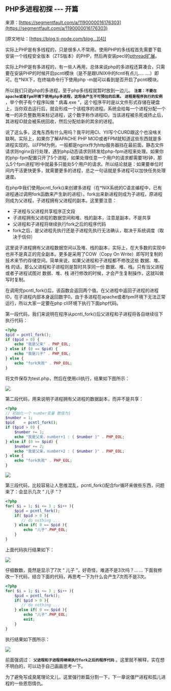 ## PHP多进程初探 --- 开篇

来源：[https://segmentfault.com/a/1190000016176303](https://segmentfault.com/a/1190000016176303)

[原文地址：[https://blog.ti-node.com/blog...][4]]

实际上PHP是有多线程的，只是很多人不常用。使用PHP的多线程首先需要下载安装一个线程安全版本（ZTS版本）的PHP，然后再安装pecl的[pthread扩展][5]。

实际上PHP是有多进程的，有一些人再用，总体来说php的多进程还算凑合，只需要在安装PHP的时候开启pcntl模块（是不是跟UNIX中的fcntl有点儿.... ....）即可。在*NIX下，在终端命令行下使用php -m就可以看到是否开启了pcntl模块。

所以我们只说php的多进程，至于php多线程就暂时放到一边儿。
 **`注意：不要在apache或者fpm环境下使用php多进程，这将会产生不可预估的后果。`** 
 **`进程是程序执行的实例`** ，举个例子有个程序叫做 “ 病毒.exe ”，这个程序平时是以文件形式存储在硬盘上，当你双击运行后，就会形成一个该程序的进程。系统会给每一个进程分配一个唯一的非负整数用来标记进程，这个数字称作进程ID。当该进程被杀死或终止后，其进程ID就会被系统回收，然后分配给新的其余的进程。

说了这么多，这鬼东西有什么用吗？我平时用CI、YII写个CURD跟这个也没啥关联啊。实际上，如果你了解APACHE PHP MOD或者FPM就知道这些东西就是多进程实现的。以FPM为例，一般都是nginx作为http服务器挡在最前面，静态文件请求则nginx自行处理，遇到php动态请求则转发给php-fpm进程来处理。如果你的php-fpm配置只开了5个进程，如果处理任意一个用户的请求都需要1秒钟，那么5个fpm进程1秒中就最多只能处5个用户的请求。所以结论就是：如果要单位时间内干活更快更多，就需要更多的进程，总之一句话就是多进程可以加快任务处理速度。

在php中我们使用pcntl_fork()来创建多进程（在*NIX系统的C语言编程中，已有进程通过调用fork函数来产生新的进程）。fork出来新进程则成为子进程，原进程则成为父进程，子进程拥有父进程的副本。这里要注意：

* 子进程与父进程共享程序正文段
* 子进程拥有父进程的数据空间和堆、栈的副本，注意是副本，不是共享
* 父进程和子进程将继续执行fork之后的程序代码
* fork之后，是父进程先执行还是子进程先执行无法确认，取决于系统调度（取决于信仰）


这里说子进程拥有父进程数据空间以及堆、栈的副本，实际上，在大多数的实现中也并不是真正的完全副本。更多是采用了COW（Copy On Write）即写时复制的技术来节约存储空间。简单来说，如果父进程和子进程都不修改这些 数据、堆、栈 的话，那么父进程和子进程则是暂时共享同一份 数据、堆、栈。只有当父进程或者子进程试图对 数据、堆、栈 进行修改的时候，才会产生复制操作，这就叫做写时复制。

在调用完pcntl_fork()后，该函数会返回两个值。在父进程中返回子进程的进程ID，在子进程内部本身返回数字0。由于多进程在apache或者fpm环境下无法正常运行，所以大家一定要在php cli环境下执行下面php代码。

第一段代码，我们来说明在程序从pcntl_fork()后父进程和子进程将各自继续往下执行代码：

```php
<?php
$pid = pcntl_fork();
if ($pid > 0) {
    echo "我是父亲" . PHP_EOL;
} else if (0 == $pid) {
    echo "我是儿子" . PHP_EOL;
} else {
    echo "fork失败" . PHP_EOL;
}

```

将文件保存为test.php，然后在使用cli执行，结果如下图所示：

![][0]

第二段代码，用来说明子进程拥有父进程的数据副本，而并不是共享：

```php
<?php
// 初始化一个 number变量 数值为1
$number = 1;
$pid    = pcntl_fork();
if ($pid > 0) {
    $number += 1;
    echo "我是父亲，number+1 : { $number }" . PHP_EOL;
} else if (0 == $pid) {
    $number += 2;
    echo "我是父亲，number+2 : { $number }" . PHP_EOL;
} else {
    echo "fork失败" . PHP_EOL;
}

```

![][1]

第三段代码，比较容易让人思维混乱，pcntl_fork()配合for循环来做些东西，问题来了：会显示几次 “ 儿子 ”？

```php
<?php
for( $i = 1; $i <= 3 ; $i++ ){
    $pid = pcntl_fork();
    if( $pid > 0 ){
       // do nothing ...
    } else if( 0 == $pid ){
        echo "儿子".PHP_EOL;
    }
}
```

上面代码执行结果如下：

![][2]

仔细数数，竟然是显示了7次 “ 儿子 ”。好奇怪，难道不是3次吗？... ...
下面我修改一下代码，结合下面的代码，再思考一下为什么会产生7次而不是3次。

```php
<?php
for( $i = 1; $i <= 3 ; $i++ ){
    $pid = pcntl_fork();
    if( $pid > 0 ){
       // do nothing ...
    } else if( 0 == $pid ){
        echo "儿子".PHP_EOL;
        exit;
    }
}
```

执行结果如下图所示：

![][3]

前面强调过： **`父进程和子进程将继续执行fork之后的程序代码`** 。这里就不解释，实在想不明白的，可以动手自己画画思考一下。

为了避免写成臭尾理论文儿，这里强行断篇分割一下，下一章说僵尸进程和孤儿进程的一些恩怨情仇。

[4]: https://blog.ti-node.com/blog/6363989547574886401
[5]: http://pecl.php.net/package/pthreads
[0]: ./img/1460000016176306.png
[1]: ./img/1460000016176307.png
[2]: ./img/1460000016176308.png
[3]: ./img/1460000016176309.png